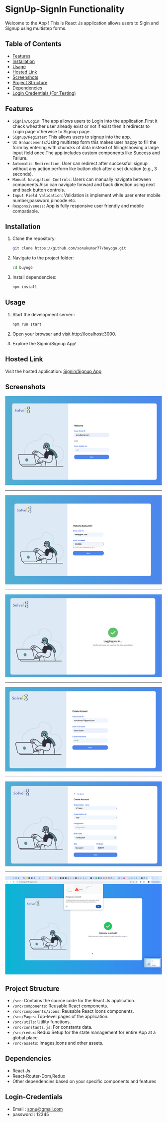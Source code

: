 # SignUp-SignIn Functionality

Welcome to the App ! This is React Js application allows users to Sigin and Signup using multistep forms.

## Table of Contents

- [Features](#features)
- [Installation](#installation)
- [Usage](#usage)
- [Hosted Link](#hosted-link)
- [Screenshots](#screenshots)
- [Project Structure](#project-structure)
- [Dependencies](#dependencies)
- [Login Credentials (For Testing)](#login-credentials)

## Features

- `Signin/Login`: The app allows users to Login into the application.First it check wheather user already exist or not if exist then it redirects to Login page otherwise to Signup page.
- `Signup/Register`: This allows users to signup into the app.
- `UI Enhancements`:Using multistep form this makes user happy to fill the form by entering with chuncks of data instead of filling/showing a large input field once.The app includes 
                    custom components like Success and Failure.
- `Automatic Redirection`: User can redirect after successfull signup without any action perform like button click after a set duration (e.g., 3 seconds).
- `Manual Navigation Controls`: Users can manually navigate between components.Also can navigate forward and back direction using next and back button controls.
- `Input Field Validation`: Validation is implement while user enter mobile number,password,pincode etc.
- `Responsiveness`: App is fully responsive user friendly and mobile compatiable.

## Installation

1. Clone the repository:

   ```bash
   git clone https://github.com/sonukumar77/buyogo.git

   ```

2. Navigate to the project folder:

   ```bash
   cd buyogo

   ```

3. Install dependencies:

   ```bash
   npm install
   ```

## Usage

1. Start the development server::

   ```bash
   npm run start

   ```

2. Open your browser and visit http://localhost:3000.

3. Explore the Signin/Signup App!

## Hosted Link

Visit the hosted application: [Signin/Signup App](https://my-buyogo.netlify.app/)

## Screenshots

![image](https://github.com/sonukumar77/buyogo/blob/main/src/assets/screenshots/Login-cred-check.png)

---

![image](https://github.com/sonukumar77/buyogo/blob/main/src/assets/screenshots/login-cred-wrong.png)

---

![image](https://github.com/sonukumar77/buyogo/blob/main/src/assets/screenshots/login-complete.png)

---

![image](https://github.com/sonukumar77/buyogo/blob/main/src/assets/screenshots/signup-step1.png)

---

![image](https://github.com/sonukumar77/buyogo/blob/main/src/assets/screenshots/signup-step2.png)

---

![image](https://github.com/sonukumar77/buyogo/blob/main/src/assets/screenshots/signup-complete.png)

## Project Structure

- `/src`: Contains the source code for the React Js application.
- `/src/components`: Reusable React components.
- `/src/components/icons`: Reusable React Icons components.
- `/src/Pages`: Top-level pages of the application.
- `/src/utils`: Utility functions.
- `/src/constants.js`: For constants data.
- `/src/redux`: Redux Setup for the state management for entire App at a global place.
- `/src/assets`: Images,icons and other assets.

## Dependencies

- React Js
- React-Router-Dom,Redux
- Other dependencies based on your specific components and features

## Login-Credentials

- Email : sonu@gmail.com
- password : 12345

